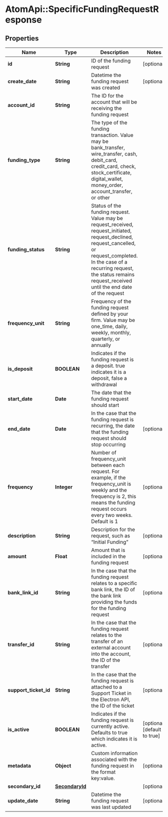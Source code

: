 # AtomApi::SpecificFundingRequestResponse

## Properties
Name | Type | Description | Notes
------------ | ------------- | ------------- | -------------
**id** | **String** | ID of the funding request | [optional] 
**create_date** | **String** | Datetime the funding request was created | [optional] 
**account_id** | **String** | The ID for the account that will be receiving the funding request | 
**funding_type** | **String** | The type of the funding transaction. Value may be bank_transfer, wire_transfer, cash, debit_card, credit_card, check, stock_certificate, digital_wallet, money_order, account_transfer, or other | 
**funding_status** | **String** | Status of the funding request. Value may be request_received, request_initiated, request_declined, request_cancelled, or request_completed. In the case of a recurring request, the status remains request_received until the end date of the request | 
**frequency_unit** | **String** | Frequency of the funding request defined by your firm. Value may be one_time, daily, weekly, monthly, quarterly, or annually | 
**is_deposit** | **BOOLEAN** | Indicates if the funding request is a deposit. true indicates it is a deposit, false a withdrawal | 
**start_date** | **Date** | The date that the funding request should start | 
**end_date** | **Date** | In the case that the funding request is recurring, the date that the funding request should stop occurring | [optional] 
**frequency** | **Integer** | Number of frequency_unit between each request. For example, if the frequency_unit is weekly and the frequency is 2, this means the funding request occurs every two weeks. Default is 1 | [optional] 
**description** | **String** | Description for the request, such as “Initial Funding” | [optional] 
**amount** | **Float** | Amount that is included in the funding request | [optional] 
**bank_link_id** | **String** | In the case that the funding request relates to a specific bank link, the ID of the bank link providing the funds for the funding request | [optional] 
**transfer_id** | **String** | In the case that the funding request relates to the transfer of an external account into the account, the ID of the transfer | [optional] 
**support_ticket_id** | **String** | In the case that the funding request is attached to a Support Ticket in the Electron API, the ID of the ticket | [optional] 
**is_active** | **BOOLEAN** | Indicates if the funding request is currently active. Defaults to true which indicates it is active. | [optional] [default to true]
**metadata** | **Object** | Custom information associated with the funding request in the format key:value. | [optional] 
**secondary_id** | [**SecondaryId**](SecondaryId.md) |  | [optional] 
**update_date** | **String** | Datetime the funding request was last updated | [optional] 


